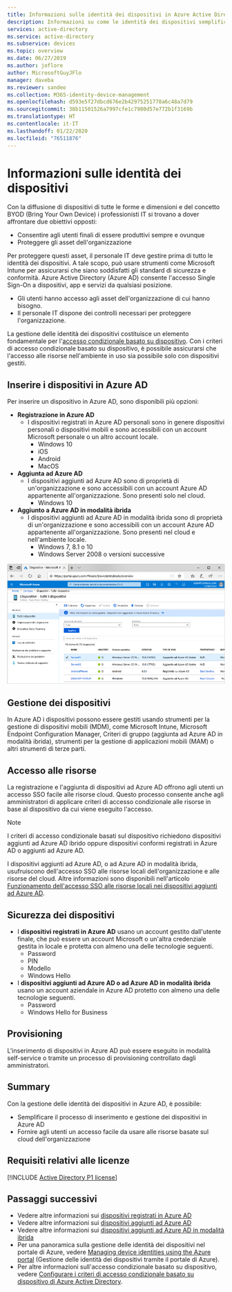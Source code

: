 ```yaml
---
title: Informazioni sulle identità dei dispositivi in Azure Active Directory
description: Informazioni su come le identità dei dispositivi semplificano la gestione dei dispositivi che accedono alle risorse nell'ambiente in uso.
services: active-directory
ms.service: active-directory
ms.subservice: devices
ms.topic: overview
ms.date: 06/27/2019
ms.author: joflore
author: MicrosoftGuyJFlo
manager: daveba
ms.reviewer: sandeo
ms.collection: M365-identity-device-management
ms.openlocfilehash: d593e5f27dbcd676e2b42975251778a6c48a7d79
ms.sourcegitcommit: 38b11501526a7997cfe1c7980d57e772b1f3169b
ms.translationtype: HT
ms.contentlocale: it-IT
ms.lasthandoff: 01/22/2020
ms.locfileid: "76511876"
---
```

# <a name="what-is-a-device-identity"></a>Informazioni sulle identità dei dispositivi

Con la diffusione di dispositivi di tutte le forme e dimensioni e del concetto BYOD (Bring Your Own Device) i professionisti IT si trovano a dover affrontare due obiettivi opposti:

- Consentire agli utenti finali di essere produttivi sempre e ovunque
- Proteggere gli asset dell'organizzazione

Per proteggere questi asset, il personale IT deve gestire prima di tutto le identità dei dispositivi. A tale scopo, può usare strumenti come Microsoft Intune per assicurarsi che siano soddisfatti gli standard di sicurezza e conformità. Azure Active Directory (Azure AD) consente l'accesso Single Sign-On a dispositivi, app e servizi da qualsiasi posizione.

- Gli utenti hanno accesso agli asset dell'organizzazione di cui hanno bisogno. 
- Il personale IT dispone dei controlli necessari per proteggere l'organizzazione.

La gestione delle identità dei dispositivi costituisce un elemento fondamentale per l'[accesso condizionale basato su dispositivo](../conditional-access/require-managed-devices.md). Con i criteri di accesso condizionale basato su dispositivo, è possibile assicurarsi che l'accesso alle risorse nell'ambiente in uso sia possibile solo con dispositivi gestiti.

## <a name="getting-devices-in-azure-ad"></a>Inserire i dispositivi in Azure AD

Per inserire un dispositivo in Azure AD, sono disponibili più opzioni:

- **Registrazione in Azure AD**
   - I dispositivi registrati in Azure AD personali sono in genere dispositivi personali o dispositivi mobili e sono accessibili con un account Microsoft personale o un altro account locale.
      - Windows 10
      - iOS
      - Android
      - MacOS
- **Aggiunta ad Azure AD**
   - I dispositivi aggiunti ad Azure AD sono di proprietà di un'organizzazione e sono accessibili con un account Azure AD appartenente all'organizzazione. Sono presenti solo nel cloud.
      - Windows 10 
- **Aggiunto a Azure AD in modalità ibrida**
   - I dispositivi aggiunti ad Azure AD in modalità ibrida sono di proprietà di un'organizzazione e sono accessibili con un account Azure AD appartenente all'organizzazione. Sono presenti nel cloud e nell'ambiente locale.
      - Windows 7, 8.1 o 10
      - Windows Server 2008 o versioni successive

![Dispositivi visualizzati nel pannello Dispositivi di Azure AD](./media/overview/azure-active-directory-devices-all-devices.png)

## <a name="device-management"></a>Gestione dei dispositivi

In Azure AD i dispositivi possono essere gestiti usando strumenti per la gestione di dispositivi mobili (MDM), come Microsoft Intune, Microsoft Endpoint Configuration Manager, Criteri di gruppo (aggiunta ad Azure AD in modalità ibrida), strumenti per la gestione di applicazioni mobili (MAM) o altri strumenti di terze parti.

## <a name="resource-access"></a>Accesso alle risorse

La registrazione e l'aggiunta di dispositivi ad Azure AD offrono agli utenti un accesso SSO facile alle risorse cloud. Questo processo consente anche agli amministratori di applicare criteri di accesso condizionale alle risorse in base al dispositivo da cui viene eseguito l'accesso. 

> [!NOTE]
> I criteri di accesso condizionale basati sul dispositivo richiedono dispositivi aggiunti ad Azure AD ibrido oppure dispositivi conformi registrati in Azure AD o aggiunti ad Azure AD.

I dispositivi aggiunti ad Azure AD, o ad Azure AD in modalità ibrida, usufruiscono dell'accesso SSO alle risorse locali dell'organizzazione e alle risorse del cloud. Altre informazioni sono disponibili nell'articolo [Funzionamento dell'accesso SSO alle risorse locali nei dispositivi aggiunti ad Azure AD](azuread-join-sso.md).

## <a name="device-security"></a>Sicurezza dei dispositivi

- I **dispositivi registrati in Azure AD** usano un account gestito dall'utente finale, che può essere un account Microsoft o un'altra credenziale gestita in locale e protetta con almeno una delle tecnologie seguenti.
   - Password
   - PIN
   - Modello
   - Windows Hello
- I **dispositivi aggiunti ad Azure AD o ad Azure AD in modalità ibrida** usano un account aziendale in Azure AD protetto con almeno una delle tecnologie seguenti.
   - Password
   - Windows Hello for Business

## <a name="provisioning"></a>Provisioning

L'inserimento di dispositivi in Azure AD può essere eseguito in modalità self-service o tramite un processo di provisioning controllato dagli amministratori.

## <a name="summary"></a>Summary

Con la gestione delle identità dei dispositivi in Azure AD, è possibile:

- Semplificare il processo di inserimento e gestione dei dispositivi in Azure AD
- Fornire agli utenti un accesso facile da usare alle risorse basate sul cloud dell'organizzazione

## <a name="license-requirements"></a>Requisiti relativi alle licenze

[!INCLUDE [Active Directory P1 license](../../../includes/active-directory-p1-license.md)]

## <a name="next-steps"></a>Passaggi successivi

- Vedere altre informazioni sui [dispositivi registrati in Azure AD](concept-azure-ad-register.md)
- Vedere altre informazioni sui [dispositivi aggiunti ad Azure AD](concept-azure-ad-join.md)
- Vedere altre informazioni sui [dispositivi aggiunti ad Azure AD in modalità ibrida](concept-azure-ad-join-hybrid.md)
- Per una panoramica sulla gestione delle identità dei dispositivi nel portale di Azure, vedere [Managing device identities using the Azure portal](device-management-azure-portal.md) (Gestione delle identità dei dispositivi tramite il portale di Azure).
- Per altre informazioni sull'accesso condizionale basato su dispositivo, vedere [Configurare i criteri di accesso condizionale basato su dispositivo di Azure Active Directory](../conditional-access/require-managed-devices.md).
